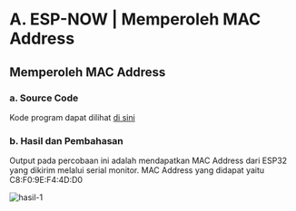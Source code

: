 # A. ESP-NOW | Memperoleh MAC Address

## Memperoleh MAC Address

### a. Source Code
Kode program dapat dilihat <a href="memperoleh_mac_address/memperoleh_mac_address.ino">di sini</a>

### b. Hasil dan Pembahasan
Output pada percobaan ini adalah mendapatkan MAC Address dari ESP32 yang dikirim melalui serial monitor.
MAC Address yang didapat yaitu C8:F0:9E:F4:4D:D0

![hasil-1](https://github.com/farhanhisyam/sistemEmbedded/assets/94108385/eea85ecf-5850-4c8b-8af5-e3c153389bde)
